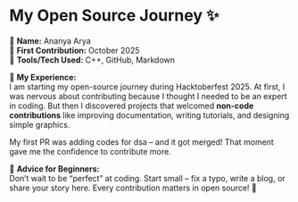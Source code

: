 # My Open Source Journey ✨

👤 **Name:** Ananya Arya  
📅 **First Contribution:** October 2025  
🔧 **Tools/Tech Used:** C++, GitHub, Markdown  

🌟 **My Experience:**  
I am starting my open-source journey during Hacktoberfest 2025. At first, I was nervous about contributing because I thought I needed to be an expert in coding. But then I discovered projects that welcomed **non-code contributions** like improving documentation, writing tutorials, and designing simple graphics.  

My first PR was adding codes for dsa – and it got merged! That moment gave me the confidence to contribute more. 

📌 **Advice for Beginners:**  
Don’t wait to be “perfect” at coding. Start small – fix a typo, write a blog, or share your story here. Every contribution matters in open source! 🚀
